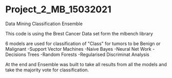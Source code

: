# Project_2_MB_15032021
Data Mining Classification Ensemble

This code is using the Brest Cancer Data set form the mlbench library

6 models are used for classification of "Class" for tumors to be Benign or Malignant 
-Support Vector Machines
-Naive Bayes
-Neural Net Work
-Decisions Trees
-Random Forests
-Regularised Discriminat Analysis

At the end and Ensemble was built to take all results from all the models and take the majority vote for classification. 
